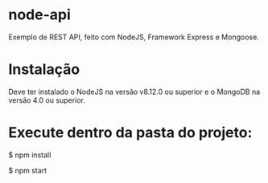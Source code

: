# node-api
Exemplo de REST API, feito com NodeJS, Framework Express e Mongoose.

# Instalação
Deve ter instalado o NodeJS na versão v8.12.0 ou superior e o MongoDB na versão 4.0 ou superior.

# Execute dentro da pasta do projeto:

$ npm install

$ npm start
